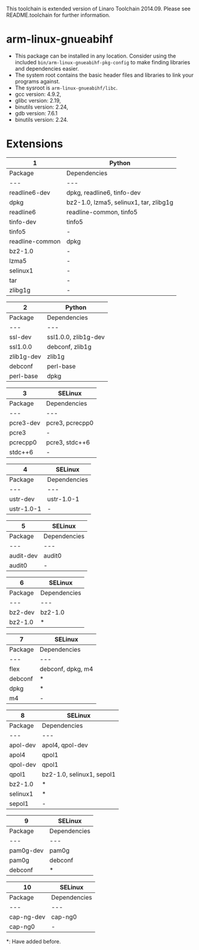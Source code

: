 This toolchain is extended version of Linaro Toolchain 2014.09.
Please see README.toolchain for further information.

# arm-linux-gnueabihf

- This package can be installed in any location.  Consider using the
included `bin/arm-linux-gnueabihf-pkg-config` to make finding libraries 
and dependencies easier.
- The system root contains the basic header files and libraries to link
your programs against.
- The sysroot is `arm-linux-gnueabihf/libc`.
- gcc version: 4.9.2,
- glibc version: 2.19,
- binutils version: 2.24,
- gdb version: 7.6.1
- binutils version: 2.24.
 
# Extensions

 1 | Python
--- | ---
 Package | Dependencies
--- | ---
readline6-dev | dpkg, readline6, tinfo-dev
dpkg | bz2-1.0, lzma5, selinux1, tar, zlibg1g
readline6 | readline-common, tinfo5
tinfo-dev | tinfo5
tinfo5 | -
readline-common | dpkg
bz2-1.0 | -
lzma5 | -
selinux1 | -
tar | -
zlibg1g | -

 2 | Python
--- | ---
 Package | Dependencies
--- | ---
ssl-dev | ssl1.0.0, zlib1g-dev
ssl1.0.0 | debconf, zlib1g
zlib1g-dev | zlib1g
debconf | perl-base
perl-base | dpkg

 3 | SELinux
--- | ---
 Package | Dependencies
--- | ---
pcre3-dev | pcre3, pcrecpp0
pcre3 | -
pcrecpp0 | pcre3, stdc++6
stdc++6 | -

 4 | SELinux
--- | ---
 Package | Dependencies
--- | ---
ustr-dev | ustr-1.0-1
ustr-1.0-1 | -

 5 | SELinux
--- | ---
 Package | Dependencies
--- | ---
audit-dev | audit0
audit0 | -

 6 | SELinux
--- | ---
 Package | Dependencies
--- | ---
bz2-dev | bz2-1.0
bz2-1.0 | *

 7 | SELinux
--- | ---
 Package | Dependencies
--- | ---
flex | debconf, dpkg, m4
debconf | *
dpkg | *
m4 | -

 8 | SELinux
--- | ---
 Package | Dependencies
--- | ---
apol-dev | apol4, qpol-dev
apol4 | qpol1
qpol-dev | qpol1
qpol1 | bz2-1.0, selinux1, sepol1
bz2-1.0 | *
selinux1 | *
sepol1 | -

 9 | SELinux
--- | ---
 Package | Dependencies
--- | ---
pam0g-dev | pam0g
pam0g | debconf
debconf | *

 10 | SELinux
--- | ---
 Package | Dependencies
--- | ---
cap-ng-dev | cap-ng0
cap-ng0 | -


*: Have added before.
